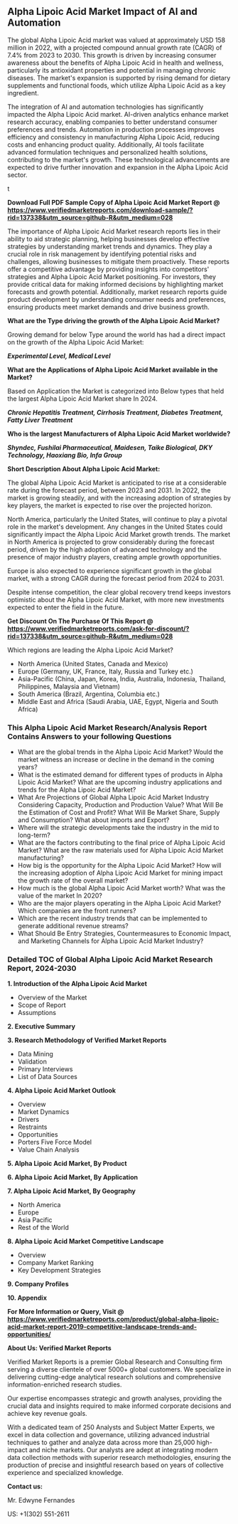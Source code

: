 <h2>Alpha Lipoic Acid Market Impact of AI and Automation</h2><p>The global Alpha Lipoic Acid market was valued at approximately USD 158 million in 2022, with a projected compound annual growth rate (CAGR) of 7.4% from 2023 to 2030. This growth is driven by increasing consumer awareness about the benefits of Alpha Lipoic Acid in health and wellness, particularly its antioxidant properties and potential in managing chronic diseases. The market's expansion is supported by rising demand for dietary supplements and functional foods, which utilize Alpha Lipoic Acid as a key ingredient.</p><p>The integration of AI and automation technologies has significantly impacted the Alpha Lipoic Acid market. AI-driven analytics enhance market research accuracy, enabling companies to better understand consumer preferences and trends. Automation in production processes improves efficiency and consistency in manufacturing Alpha Lipoic Acid, reducing costs and enhancing product quality. Additionally, AI tools facilitate advanced formulation techniques and personalized health solutions, contributing to the market's growth. These technological advancements are expected to drive further innovation and expansion in the Alpha Lipoic Acid sector.</p>t</p><p id="" class=""><strong>Download Full PDF Sample Copy of Alpha Lipoic Acid Market Report @ <a href="https://www.verifiedmarketreports.com/download-sample/?rid=137338&utm_source=github-R&utm_medium=028" target="_blank">https://www.verifiedmarketreports.com/download-sample/?rid=137338&utm_source=github-R&utm_medium=028</a></strong></p><p>The importance of&nbsp;Alpha Lipoic Acid Market research reports lies in their ability to aid strategic planning, helping businesses develop effective strategies by understanding market trends and dynamics. They play a crucial role in risk management by identifying potential risks and challenges, allowing businesses to mitigate them proactively. These reports offer a competitive advantage by providing insights into competitors' strategies and Alpha Lipoic Acid Market positioning. For investors, they provide critical data for making informed decisions by highlighting market forecasts and growth potential. Additionally, market research reports guide product development by understanding consumer needs and preferences, ensuring products meet market demands and drive business growth.</p><p><strong>What are the&nbsp;Type driving the growth of the Alpha Lipoic Acid Market?</strong></p><p id="" class="">Growing demand for below Type around the world has had a direct impact on the growth of the Alpha Lipoic Acid Market:</p><em><strong>Experimental Level, Medical Level</strong></em></p><strong>What are the&nbsp;Applications&nbsp;of Alpha Lipoic Acid Market available in the Market?</strong></p><p id="" class="">Based on Application the Market is categorized into Below types that held the largest Alpha Lipoic Acid Market share In 2024.</p><em><strong>Chronic Hepatitis Treatment, Cirrhosis Treatment, Diabetes Treatment, Fatty Liver Treatment</strong></em></p><strong>Who is the largest Manufacturers of Alpha Lipoic Acid Market worldwide?</strong></p><p><em><strong>Shyndec, Fushilai Pharmaceutical, Maidesen, Taike Biological, DKY Technology, Haoxiang Bio, Infa Group</strong></em></p><p id="" class=""><strong>Short Description About Alpha Lipoic Acid Market:</strong></p><p>The global Alpha Lipoic Acid Market is anticipated to rise at a considerable rate during the forecast period, between 2023 and 2031. In 2022, the market is growing steadily, and with the increasing adoption of strategies by key players, the market is expected to rise over the projected horizon.</p><p>North America, particularly the United States, will continue to play a pivotal role in the market's development. Any changes in the United States could significantly impact the Alpha Lipoic Acid Market growth trends. The market in North America is projected to grow considerably during the forecast period, driven by the high adoption of advanced technology and the presence of major industry players, creating ample growth opportunities.</p><p>Europe is also expected to experience significant growth in the global market, with a strong CAGR during the forecast period from 2024 to 2031.</p><p>Despite intense competition, the clear global recovery trend keeps investors optimistic about the Alpha Lipoic Acid Market, with more new investments expected to enter the field in the future.</p><p id="" class=""><strong>Get Discount On The Purchase Of This Report @ <a href="https://www.verifiedmarketreports.com/ask-for-discount/?rid=137338&utm_source=github-R&utm_medium=028" target="_blank">https://www.verifiedmarketreports.com/ask-for-discount/?rid=137338&utm_source=github-R&utm_medium=028</a></strong></p>Which regions are leading the Alpha Lipoic Acid Market?</p><ul><li>North America (United States, Canada and Mexico)</li><li>Europe (Germany, UK, France, Italy, Russia and Turkey etc.)</li><li>Asia-Pacific (China, Japan, Korea, India, Australia, Indonesia, Thailand, Philippines, Malaysia and Vietnam)</li><li>South America (Brazil, Argentina, Columbia etc.)</li><li>Middle East and Africa (Saudi Arabia, UAE, Egypt, Nigeria and South Africa)</li></ul><h3 id="" class="">This Alpha Lipoic Acid Market Research/Analysis Report Contains Answers to your following Questions</h3><ul><li>What are the global trends in the Alpha Lipoic Acid Market? Would the market witness an increase or decline in the demand in the coming years?</li><li>What is the estimated demand for different types of products in Alpha Lipoic Acid Market? What are the upcoming industry applications and trends for the Alpha Lipoic Acid Market?</li><li>What Are Projections of Global Alpha Lipoic Acid Market Industry Considering Capacity, Production and Production Value? What Will Be the Estimation of Cost and Profit? What Will Be Market Share, Supply and Consumption? What about imports and Export?</li><li>Where will the strategic developments take the industry in the mid to long-term?</li><li>What are the factors contributing to the final price of Alpha Lipoic Acid Market? What are the raw materials used for Alpha Lipoic Acid Market manufacturing?</li><li>How big is the opportunity for the Alpha Lipoic Acid Market? How will the increasing adoption of Alpha Lipoic Acid Market for mining impact the growth rate of the overall market?</li><li>How much is the global Alpha Lipoic Acid Market worth? What was the value of the market In 2020?</li><li>Who are the major players operating in the Alpha Lipoic Acid Market? Which companies are the front runners?</li><li>Which are the recent industry trends that can be implemented to generate additional revenue streams?</li><li>What Should Be Entry Strategies, Countermeasures to Economic Impact, and Marketing Channels for Alpha Lipoic Acid Market Industry?</li></ul><h3 id="" class="">Detailed TOC of Global Alpha Lipoic Acid Market Research Report, 2024-2030</h3><p id="" class=""><strong>1. Introduction of the Alpha Lipoic Acid Market</strong></p><ul><li>Overview of the Market</li><li>Scope of Report</li><li>Assumptions</li></ul><p id="" class=""><strong>2. Executive Summary</strong></p><p id="" class=""><strong>3. Research Methodology of Verified Market Reports</strong></p><ul><li>Data Mining</li><li>Validation</li><li>Primary Interviews</li><li>List of Data Sources</li></ul><p id="" class=""><strong>4. Alpha Lipoic Acid Market Outlook</strong></p><ul><li>Overview</li><li>Market Dynamics</li><li>Drivers</li><li>Restraints</li><li>Opportunities</li><li>Porters Five Force Model</li><li>Value Chain Analysis</li></ul><p id="" class=""><strong>5. Alpha Lipoic Acid Market, By Product</strong></p><p id="" class=""><strong>6. Alpha Lipoic Acid Market, By Application</strong></p><p id="" class=""><strong>7. Alpha Lipoic Acid Market, By Geography</strong></p><ul><li>North America</li><li>Europe</li><li>Asia Pacific</li><li>Rest of the World</li></ul><p id="" class=""><strong>8. Alpha Lipoic Acid Market Competitive Landscape</strong></p><ul><li>Overview</li><li>Company Market Ranking</li><li>Key Development Strategies</li></ul><p id="" class=""><strong>9. Company Profiles</strong></p><p id="" class=""><strong>10. Appendix</strong></p><p id="" class=""><strong>For More Information or Query, Visit @ <a href="https://www.verifiedmarketreports.com/product/global-alpha-lipoic-acid-market-report-2019-competitive-landscape-trends-and-opportunities/" target="_blank">https://www.verifiedmarketreports.com/product/global-alpha-lipoic-acid-market-report-2019-competitive-landscape-trends-and-opportunities/</a></strong></p><p id="" class=""><strong>About Us: Verified Market Reports</strong></p><p id="" class="">Verified Market Reports is a premier Global Research and Consulting firm serving a diverse clientele of over 5000+ global customers. We specialize in delivering cutting-edge analytical research solutions and comprehensive information-enriched research studies.</p><p id="" class="">Our expertise encompasses strategic and growth analyses, providing the crucial data and insights required to make informed corporate decisions and achieve key revenue goals.</p><p id="" class="">With a dedicated team of 250 Analysts and Subject Matter Experts, we excel in data collection and governance, utilizing advanced industrial techniques to gather and analyze data across more than 25,000 high-impact and niche markets. Our analysts are adept at integrating modern data collection methods with superior research methodologies, ensuring the production of precise and insightful research based on years of collective experience and specialized knowledge.</p><p id="" class=""><strong>Contact us:</strong></p><p id="" class="">Mr. Edwyne Fernandes</p><p id="" class="">US: +1(302) 551-2611</p>